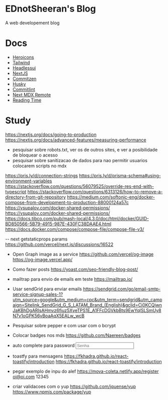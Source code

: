 # EDnotSheeran's Blog

A web developement blog

# Docs

- [Heroicons](https://heroicons.com/)
- [Tailwind](https://tailwindcss.com/docs)
- [Headlessui](https://headlessui.dev/)
- [NextJS](https://nextjs.org/docs)
- [Commitzen](https://commitizen.github.io/cz-cli/)
- [Husky](https://typicode.github.io/husky/#/)
- [Commitlint](https://commitlint.js.org/#/)
- [Next MDX Remote](https://www.npmjs.com/package/next-mdx-remote)
- [Reading Time](https://www.npmjs.com/package/reading-time)

# Study

https://nextjs.org/docs/going-to-production
https://nextjs.org/docs/advanced-features/measuring-performance

- pesquisar sobre robots.txt, ver os de outros sites, e ver a posibilidade de bloquear o acesso
- pesquisar sobre sanitizacao de dados para nao permitir usuarios colocarem scripts no mdx

https://pris.ly/d/connection-strings
https://pris.ly/d/prisma-schema#using-environment-variables
https://stackoverflow.com/questions/56079525/override-res-end-with-typescript
https://stackoverflow.com/questions/6313126/how-to-remove-a-directory-from-git-repository
https://medium.com/softonic-eng/docker-compose-from-development-to-production-88000124a57c
https://vsupalov.com/docker-shared-permissions/
https://vsupalov.com/docker-shared-permissions/
https://docs.tibco.com/pub/mash-local/4.3.0/doc/html/docker/GUID-BD850566-5B79-4915-987E-430FC38DAAE4.html
https://docs.docker.com/compose/compose-file/compose-file-v3/

-- next getstaticprops params
https://github.com/vercel/next.js/discussions/16522

- Open Graph image as a service
  https://github.com/vercel/og-image
  https://og-image.vercel.app/

- Como fazer posts
  https://yoast.com/seo-friendly-blog-post/

- mailtrap para envio de emails em teste
  https://mailtrap.io/

- Usar sendGrid para enviar emails
  https://sendgrid.com/go/email-smtp-service-signup-sales-1?utm_source=google&utm_medium=cpc&utm_term=sendgrid&utm_campaign=Sitelink_SendGrid_G_S_LATAM_Brand_(English)&gclid=Cj0KCQjwnJaKBhDgARIsAHmvz6fiuz5XyeTPS1E_A1FFcDGVkbBts9EwYqlSLSmUy8N7v1oGPK56vBoaAqX5EALw_wcB

- Pesquisar sobre pepper e com usar com o bcrypt

- Colocar badges nos mds
  https://github.com/Naereen/badges

- auto complete para password
  <input class="form-control" placeholder="Senha" id="password" type="password" autocomplete="new-password" value="" aria-autocomplete="list">

- toastfy para mensagens
  https://fkhadra.github.io/react-toastify/introduction
  https://fkhadra.github.io/react-toastify/introduction

- pegar exemplo de inpu do alef
  https://mova-coleta.netlify.app/register
  oi@oi.com 12345

- criar validacoes com o yup
  https://github.com/jquense/yup
  https://www.npmjs.com/package/yup
